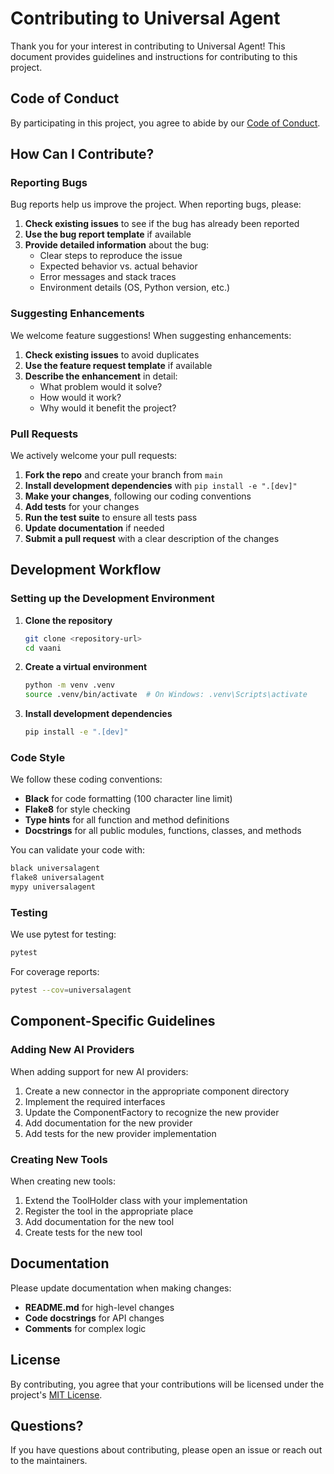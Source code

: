 # Contributing to Universal Agent

Thank you for your interest in contributing to Universal Agent! This document provides guidelines and instructions for contributing to this project.

## Code of Conduct

By participating in this project, you agree to abide by our [Code of Conduct](CODE_OF_CONDUCT.md).

## How Can I Contribute?

### Reporting Bugs

Bug reports help us improve the project. When reporting bugs, please:

1. **Check existing issues** to see if the bug has already been reported
2. **Use the bug report template** if available
3. **Provide detailed information** about the bug:
   - Clear steps to reproduce the issue
   - Expected behavior vs. actual behavior
   - Error messages and stack traces
   - Environment details (OS, Python version, etc.)

### Suggesting Enhancements

We welcome feature suggestions! When suggesting enhancements:

1. **Check existing issues** to avoid duplicates
2. **Use the feature request template** if available
3. **Describe the enhancement** in detail:
   - What problem would it solve?
   - How would it work?
   - Why would it benefit the project?

### Pull Requests

We actively welcome your pull requests:

1. **Fork the repo** and create your branch from `main`
2. **Install development dependencies** with `pip install -e ".[dev]"`
3. **Make your changes**, following our coding conventions
4. **Add tests** for your changes
5. **Run the test suite** to ensure all tests pass
6. **Update documentation** if needed
7. **Submit a pull request** with a clear description of the changes

## Development Workflow

### Setting up the Development Environment

1. **Clone the repository**
   ```bash
   git clone <repository-url>
   cd vaani
   ```

2. **Create a virtual environment**
   ```bash
   python -m venv .venv
   source .venv/bin/activate  # On Windows: .venv\Scripts\activate
   ```

3. **Install development dependencies**
   ```bash
   pip install -e ".[dev]"
   ```

### Code Style

We follow these coding conventions:

- **Black** for code formatting (100 character line limit)
- **Flake8** for style checking
- **Type hints** for all function and method definitions
- **Docstrings** for all public modules, functions, classes, and methods

You can validate your code with:
```bash
black universalagent
flake8 universalagent
mypy universalagent
```

### Testing

We use pytest for testing:

```bash
pytest
```

For coverage reports:
```bash
pytest --cov=universalagent
```

## Component-Specific Guidelines

### Adding New AI Providers

When adding support for new AI providers:

1. Create a new connector in the appropriate component directory
2. Implement the required interfaces
3. Update the ComponentFactory to recognize the new provider
4. Add documentation for the new provider
5. Add tests for the new provider implementation

### Creating New Tools

When creating new tools:

1. Extend the ToolHolder class with your implementation
2. Register the tool in the appropriate place
3. Add documentation for the new tool
4. Create tests for the new tool

## Documentation

Please update documentation when making changes:

- **README.md** for high-level changes
- **Code docstrings** for API changes
- **Comments** for complex logic

## License

By contributing, you agree that your contributions will be licensed under the project's [MIT License](LICENSE).

## Questions?

If you have questions about contributing, please open an issue or reach out to the maintainers. 
